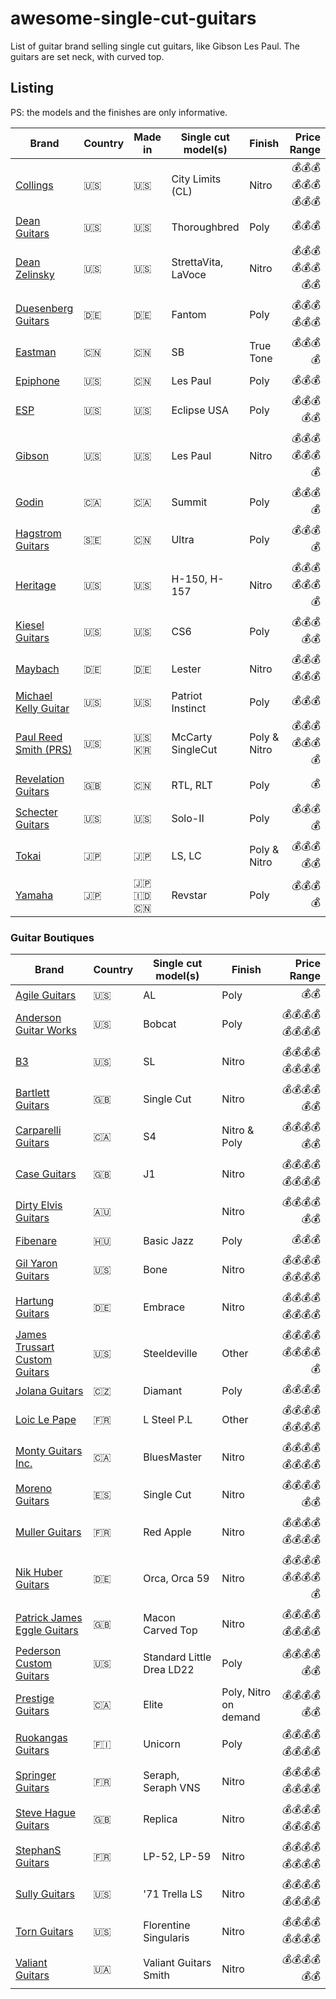 # awesome-single-cut-guitars

List of guitar brand selling single cut guitars, like Gibson Les Paul.
The guitars are set neck, with curved top.

## Listing

PS: the models and the finishes are only informative.

|Brand| Country | Made in | Single cut model(s)| Finish| Price Range|
|---|----|----|----|----|--:|
|[Collings](https://collingsguitars.com/electrics-category/solid-body/)|<span title="USA">🇺🇸</span>|<span title="USA">🇺🇸</span>|City Limits (CL)| Nitro | 💰💰💰💰💰💰💰💰💰 |
|[Dean Guitars](https://deanguitars.com) | <span title="USA">🇺🇸</span> | <span title="USA">🇺🇸</span> | Thoroughbred | Poly | 💰💰💰 |
|[Dean Zelinsky](https://www.deanzelinskyguitars.com) |<span title="USA">🇺🇸</span>|<span title="USA">🇺🇸</span>|StrettaVita, LaVoce| Nitro | 💰💰💰💰💰💰💰💰 |
|[Duesenberg Guitars](https://duesenberg.de)|<span title="Germany">🇩🇪</span>| <span title="Germany">🇩🇪</span> | Fantom | Poly |💰💰💰💰💰💰|
|[Eastman](https://www.eastmanguitars.com/)|<span title="China">🇨🇳</span>|<span title="China">🇨🇳</span>|SB| True Tone |💰💰💰💰|
|[Epiphone](https://www.epiphone.com)|<span title="USA">🇺🇸</span>| <span title="China">🇨🇳</span> | Les Paul | Poly |💰💰💰|
|[ESP](https://www.espguitars.com/)|<span title="USA">🇺🇸</span>|<span title="USA">🇺🇸</span>|Eclipse USA|Poly|💰💰💰💰💰|
|[Gibson](https://www.gibson.com/)| <span title="USA">🇺🇸</span> |<span title="USA">🇺🇸</span>| Les Paul| Nitro |💰💰💰💰💰💰💰|
|[Godin](https://godinguitars.com/)| <span title="Canada">🇨🇦</span>| <span title="Canada">🇨🇦</span> | Summit| Poly |💰💰💰💰|
|[Hagstrom Guitars](https://www.hagstromguitars.com/)|<span title="Sweden">🇸🇪</span>|<span title="China">🇨🇳</span>| Ultra | Poly |💰💰💰💰|
|[Heritage](https://heritageguitars.com/) |<span title="USA">🇺🇸</span>|<span title="USA">🇺🇸</span>|H-150, H-157| Nitro |💰💰💰💰💰💰💰|
|[Kiesel Guitars](https://www.kieselguitars.com/)|<span title="USA">🇺🇸</span>|<span title="USA">🇺🇸</span>|CS6| Poly |💰💰💰💰💰|
|[Maybach](https://maybach-guitars.de) | <span title="Germany">🇩🇪</span>| <span title="Germany">🇩🇪</span>| Lester | Nitro |💰💰💰💰💰💰|
|[Michael Kelly Guitar](https://www.michaelkellyguitars.com/) | <span title="USA">🇺🇸</span> | <span title="USA">🇺🇸</span> | Patriot Instinct | Poly |💰💰💰|
|[Paul Reed Smith (PRS)](https://prsguitars.com/) |<span title="USA">🇺🇸</span>|<span title="USA">🇺🇸</span> <span title="South Korea">🇰🇷</span>|McCarty SingleCut|Poly & Nitro|💰💰💰💰💰💰💰|
|[Revelation Guitars](https://www.revelationguitars.co.uk/)|<span title="UK">🇬🇧</span>|<span title="China">🇨🇳</span>|RTL, RLT| Poly |💰|
|[Schecter Guitars](https://www.schecterguitars.com/)|<span title="USA">🇺🇸</span>|<span title="USA">🇺🇸</span>|Solo-II|Poly|💰💰💰💰|
|[Tokai](https://tokaigakki.com/)|<span title="Japan">🇯🇵</span>|<span title="Japan">🇯🇵</span>| LS, LC| Poly & Nitro |💰💰💰💰💰|
|[Yamaha](https://www.yamaha.com/)|<span title="Japan">🇯🇵</span>|<span title="Japan">🇯🇵</span> <span title="Indonesia">🇮🇩</span> <span title="China">🇨🇳</span>| Revstar| Poly |💰💰💰💰|

### Guitar Boutiques

|Brand| Country |  Single cut model(s)| Finish| Price Range |
|---|----|----|----|--:|
|[Agile Guitars](https://www.agileguitars.net/) | <span title="USA">🇺🇸</span> | AL | Poly |💰💰|
|[Anderson Guitar Works](https://www.andersonguitarworks.com/) | <span title="USA">🇺🇸</span> | Bobcat | Poly |💰💰💰💰💰💰💰💰|
|[B3](https://themusicemporium.com/collections/b3-guitars)|<span title="USA">🇺🇸</span>| SL | Nitro |💰💰💰💰💰💰💰💰|
|[Bartlett Guitars](https://www.bartlettguitars.com/)|<span title="UK">🇬🇧</span>| Single Cut | Nitro |💰💰💰💰💰💰|
|[Carparelli Guitars](https://carparelliguitars.com)| <span title="Canada">🇨🇦</span> | S4 | Nitro & Poly |💰💰💰💰💰💰|
|[Case Guitars](https://www.caseguitars.co.uk/) | <span title="UK">🇬🇧</span> | J1 | Nitro |💰💰💰💰💰💰💰💰|
|[Dirty Elvis Guitars](https://www.dirtyelvisguitars.com/)|<span title="Australia">🇦🇺</span>| | Nitro |💰💰💰💰💰💰|
|[Fibenare](https://www.fibenare-guitars.org/)|<span title="Hungary">🇭🇺</span>|Basic Jazz | Poly |💰💰💰|
|[Gil Yaron Guitars](https://gilyaronguitars.com/)| <span title="USA">🇺🇸</span> | Bone | Nitro |💰💰💰💰💰💰💰💰|
|[Hartung Guitars](https://hartung-guitars.com) | <span title="Germany">🇩🇪</span> | Embrace | Nitro |💰💰💰💰💰💰💰💰|
|[James Trussart Custom Guitars](https://www.jamestrussart.com) | <span title="USA">🇺🇸</span> | Steeldeville | Other |💰💰💰💰💰💰💰💰💰|
|[Jolana Guitars](https://jolanaguitars.com/) | <span title="Czech Republic">🇨🇿</span> | Diamant | Poly |💰💰💰💰|
|[Loic Le Pape](https://loiclepapesteelguitars.com/) | <span title="France">🇫🇷</span> | L Steel P.L | Other |💰💰💰💰💰💰💰💰|
|[Monty Guitars Inc.](https://www.montyguitars.com/)| <span title="Canada">🇨🇦</span> | BluesMaster | Nitro |💰💰💰💰💰💰💰💰|
|[Moreno Guitars](https://www.morenoguitars.com/)|<span title="Spain">🇪🇸</span>| Single Cut | Nitro |💰💰💰💰💰💰|
|[Muller Guitars](https://mullerguitare.fr/) |<span title="France">🇫🇷</span>| Red Apple | Nitro |💰💰💰💰💰💰💰💰|
|[Nik Huber Guitars](https://nikhuber-guitars.com/)|<span title="Germany">🇩🇪</span>| Orca, Orca 59| Nitro |💰💰💰💰💰💰💰💰💰|
|[Patrick James Eggle Guitars](https://www.eggle.co.uk/)| <span title="UK">🇬🇧</span> | Macon Carved Top | Nitro |💰💰💰💰💰💰💰💰|
|[Pederson Custom Guitars](https://pedersoncustomguitars.com/) | <span title="USA">🇺🇸</span> | Standard Little Drea LD22 | Poly |💰💰💰💰💰💰|
|[Prestige Guitars](https://www.prestigeguitars.com/) | <span title="Canada">🇨🇦</span> | Elite | Poly, Nitro on demand|💰💰💰💰💰💰|
|[Ruokangas Guitars](https://ruokangas.com)| <span title="Finland">🇫🇮</span> | Unicorn | Poly |💰💰💰💰💰💰💰💰|
|[Springer Guitars](https://www.springerguitars.com/) | <span title="France">🇫🇷</span> | Seraph, Seraph VNS | Nitro |💰💰💰💰💰💰💰💰|
|[Steve Hague Guitars](https://www.stevehagueguitars.com/)|<span title="UK">🇬🇧</span>| Replica | Nitro |💰💰💰💰💰💰💰💰|
|[StephanS Guitars](https://www.stefanovicsacha.fr) | <span title="France">🇫🇷</span> | LP-52, LP-59 | Nitro |💰💰💰💰💰💰💰💰|
|[Sully Guitars](https://www.sullyguitars.com/) |<span title="USA">🇺🇸</span> | '71 Trella LS | Nitro|💰💰💰💰💰💰💰💰|
|[Torn Guitars](https://www.thornguitars.com/guitars)| <span title="USA">🇺🇸</span> | Florentine Singularis | Nitro |💰💰💰💰💰💰💰💰|
|[Valiant Guitars](https://valiantguitars.com/) | <span title="Ukraine">🇺🇦</span> | Valiant Guitars Smith | Nitro |💰💰💰💰💰💰|
